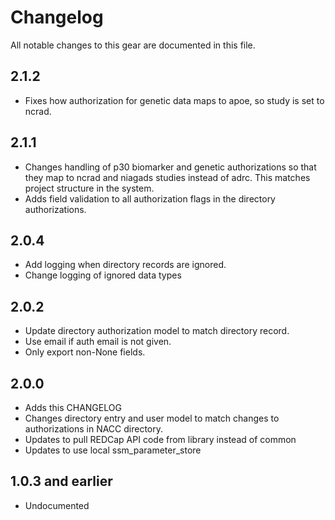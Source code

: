 # Changelog

All notable changes to this gear are documented in this file.

## 2.1.2

* Fixes how authorization for genetic data maps to apoe, so study is set to ncrad.

## 2.1.1

* Changes handling of p30 biomarker and genetic authorizations so that they map to ncrad and niagads studies instead of adrc.
  This matches project structure in the system.
* Adds field validation to all authorization flags in the directory authorizations.
  
## 2.0.4

* Add logging when directory records are ignored.
* Change logging of ignored data types

## 2.0.2

* Update directory authorization model to match directory record.
* Use email if auth email is not given.
* Only export non-None fields.
  
## 2.0.0

* Adds this CHANGELOG
* Changes directory entry and user model to match changes to authorizations in NACC directory.
* Updates to pull REDCap API code from library instead of common 
* Updates to use local ssm_parameter_store

## 1.0.3 and earlier

* Undocumented
